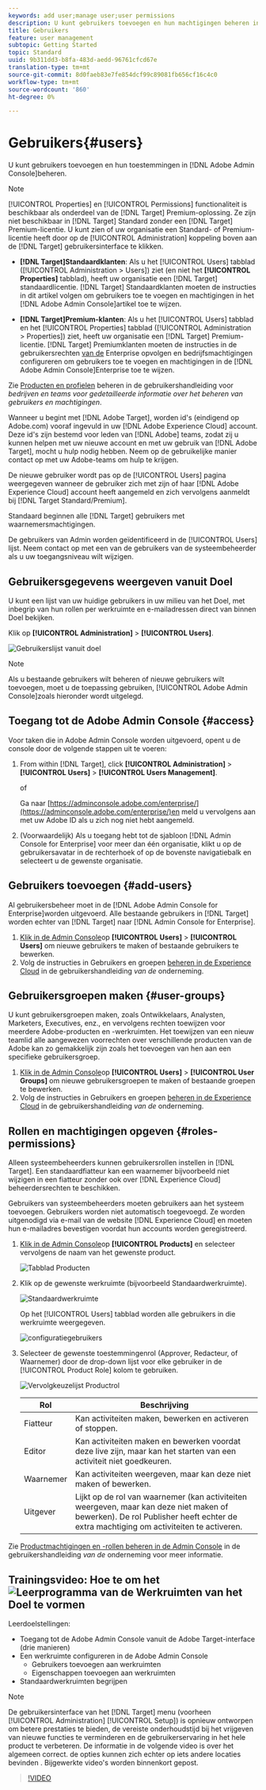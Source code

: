 ```yaml
---
keywords: add user;manage user;user permissions
description: U kunt gebruikers toevoegen en hun machtigingen beheren in de Adobe Admin Console.
title: Gebruikers
feature: user management
subtopic: Getting Started
topic: Standard
uuid: 9b311dd3-b8fa-483d-aedd-96761cfcd67e
translation-type: tm+mt
source-git-commit: 8d0faeb83e7fe854dcf99c89081fb656cf16c4c0
workflow-type: tm+mt
source-wordcount: '860'
ht-degree: 0%

---
```



# Gebruikers{#users}

U kunt gebruikers toevoegen en hun toestemmingen in [!DNL Adobe Admin Console]beheren.

>[!NOTE]
>
>[!UICONTROL Properties] en [!UICONTROL Permissions] functionaliteit is beschikbaar als onderdeel van de [!DNL Target] Premium-oplossing. Ze zijn niet beschikbaar in [!DNL Target] Standard zonder een [!DNL Target] Premium-licentie.
>U kunt zien of uw organisatie een Standard- of Premium-licentie heeft door op de [!UICONTROL Administration] koppeling boven aan de [!DNL Target] gebruikersinterface te klikken.
>
>* **[!DNL Target]Standaardklanten**: Als u het [!UICONTROL Users] tabblad ([!UICONTROL Administration > Users]) ziet (en niet het **[!UICONTROL Properties]** tabblad), heeft uw organisatie een [!DNL Target] standaardlicentie. [!DNL Target] Standaardklanten moeten de instructies in dit artikel volgen om gebruikers toe te voegen en machtigingen in het [!DNL Adobe Admin Console]artikel toe te wijzen.
   >
   >
* **[!DNL Target]Premium-klanten**: Als u het [!UICONTROL Users] tabblad en het [!UICONTROL Properties] tabblad ([!UICONTROL Administration > Properties]) ziet, heeft uw organisatie een [!DNL Target] Premium-licentie. [!DNL Target] Premiumklanten moeten de instructies in de gebruikersrechten [van de](/help/administrating-target/c-user-management/property-channel/property-channel.md) Enterprise opvolgen en bedrijfsmachtigingen [](/help/administrating-target/c-user-management/property-channel/properties-overview.md) configureren om gebruikers toe te voegen en machtigingen in de [!DNL Adobe Admin Console]Enterprise toe te wijzen.
>
>
Zie [Producten en profielen](https://helpx.adobe.com/enterprise/using/manage-products-and-profiles.html) beheren in de gebruikershandleiding voor *bedrijven en teams voor gedetailleerde informatie over het beheren van gebruikers en machtigingen*.

Wanneer u begint met [!DNL Adobe Target], worden id&#39;s (eindigend op Adobe.com) vooraf ingevuld in uw [!DNL Adobe Experience Cloud] account. Deze id&#39;s zijn bestemd voor leden van [!DNL Adobe] teams, zodat zij u kunnen helpen met uw nieuwe account en met uw gebruik van [!DNL Adobe Target], mocht u hulp nodig hebben. Neem op de gebruikelijke manier contact op met uw Adobe-teams om hulp te krijgen.

De nieuwe gebruiker wordt pas op de [!UICONTROL Users] pagina weergegeven wanneer de gebruiker zich met zijn of haar [!DNL Adobe Experience Cloud] account heeft aangemeld en zich vervolgens aanmeldt bij [!DNL Target Standard/Premium].

Standaard beginnen alle [!DNL Target] gebruikers met waarnemersmachtigingen.

De gebruikers van Admin worden geïdentificeerd in de [!UICONTROL Users] lijst. Neem contact op met een van de gebruikers van de systeembeheerder als u uw toegangsniveau wilt wijzigen.

## Gebruikersgegevens weergeven vanuit Doel

U kunt een lijst van uw huidige gebruikers in uw milieu van het Doel, met inbegrip van hun rollen per werkruimte en e-mailadressen direct van binnen Doel bekijken.

Klik op **[!UICONTROL Administration]** > **[!UICONTROL Users]**.

![Gebruikerslijst vanuit doel](/help/administrating-target/c-user-management/c-user-management/assets/user-list-target.png)

>[!NOTE]
>
>Als u bestaande gebruikers wilt beheren of nieuwe gebruikers wilt toevoegen, moet u de toepassing gebruiken, [!UICONTROL Adobe Admin Console]zoals hieronder wordt uitgelegd.

## Toegang tot de Adobe Admin Console {#access}

Voor taken die in Adobe Admin Console worden uitgevoerd, opent u de console door de volgende stappen uit te voeren:

1. From within [!DNL Target], click **[!UICONTROL Administration]** > **[!UICONTROL Users]** > **[!UICONTROL Users Management]**.

   of

   Ga naar [https://adminconsole.adobe.com/enterprise/](https://adminconsole.adobe.com/enterprise/)en meld u vervolgens aan met uw Adobe ID als u zich nog niet hebt aangemeld.

1. (Voorwaardelijk) Als u toegang hebt tot de sjabloon [!DNL Admin Console for Enterprise] voor meer dan één organisatie, klikt u op de gebruikersavatar in de rechterhoek of op de bovenste navigatiebalk en selecteert u de gewenste organisatie.

## Gebruikers toevoegen {#add-users}

Al gebruikersbeheer moet in de [!DNL Adobe Admin Console for Enterprise]worden uitgevoerd. Alle bestaande gebruikers in [!DNL Target] worden echter van [!DNL Target] naar [!DNL Admin Console for Enterprise].

1. [Klik in de Admin Console](../../../administrating-target/c-user-management/c-user-management/user-management.md#section_79796E0227D048F59BAE0AB02E544EBE)op **[!UICONTROL Users]** > **[!UICONTROL Users]** om nieuwe gebruikers te maken of bestaande gebruikers te bewerken.
1. Volg de instructies in Gebruikers en groepen [beheren in de Experience Cloud](https://helpx.adobe.com/enterprise/help/users.html) in de gebruikershandleiding *van de* onderneming.

## Gebruikersgroepen maken {#user-groups}

U kunt gebruikersgroepen maken, zoals Ontwikkelaars, Analysten, Marketers, Executives, enz., en vervolgens rechten toewijzen voor meerdere Adobe-producten en -werkruimten. Het toewijzen van een nieuw teamlid alle aangewezen voorrechten over verschillende producten van de Adobe kan zo gemakkelijk zijn zoals het toevoegen van hen aan een specifieke gebruikersgroep.

1. [Klik in de Admin Console](../../../administrating-target/c-user-management/c-user-management/user-management.md#section_79796E0227D048F59BAE0AB02E544EBE)op **[!UICONTROL Users]** > **[!UICONTROL User Groups]** om nieuwe gebruikersgroepen te maken of bestaande groepen te bewerken.
1. Volg de instructies in Gebruikers en groepen [beheren in de Experience Cloud](https://helpx.adobe.com/enterprise/help/users.html) in de gebruikershandleiding *van de* onderneming.

## Rollen en machtigingen opgeven {#roles-permissions}

Alleen systeembeheerders kunnen gebruikersrollen instellen in [!DNL Target]. Een standaardfiatteur kan een waarnemer bijvoorbeeld niet wijzigen in een fiatteur zonder ook over [!DNL Experience Cloud] beheerdersrechten te beschikken.

Gebruikers van systeembeheerders moeten gebruikers aan het systeem toevoegen. Gebruikers worden niet automatisch toegevoegd. Ze worden uitgenodigd via e-mail van de website [!DNL Experience Cloud] en moeten hun e-mailadres bevestigen voordat hun accounts worden geregistreerd.

1. [Klik in de Admin Console](../../../administrating-target/c-user-management/c-user-management/user-management.md#section_79796E0227D048F59BAE0AB02E544EBE)op **[!UICONTROL Products]** en selecteer vervolgens de naam van het gewenste product.

   ![Tabblad Producten](/help/administrating-target/c-user-management/c-user-management/assets/workspace-publisher.png)

1. Klik op de gewenste werkruimte (bijvoorbeeld Standaardwerkruimte).

   ![Standaardwerkruimte](/help/administrating-target/c-user-management/c-user-management/assets/default-workspace-new.png)

   Op het [!UICONTROL Users] tabblad worden alle gebruikers in die werkruimte weergegeven.

   ![configuratiegebruikers](/help/administrating-target/c-user-management/c-user-management/assets/configuration_users-new-publisher.png)

1. Selecteer de gewenste toestemmingenrol (Approver, Redacteur, of Waarnemer) door de drop-down lijst voor elke gebruiker in de [!UICONTROL Product Role] kolom te gebruiken.

   ![Vervolgkeuzelijst Productrol](/help/administrating-target/c-user-management/c-user-management/assets/product-role-new.png)

   | Rol | Beschrijving |
   |--- |--- |
   | Fiatteur | Kan activiteiten maken, bewerken en activeren of stoppen. |
   | Editor | Kan activiteiten maken en bewerken voordat deze live zijn, maar kan het starten van een activiteit niet goedkeuren. |
   | Waarnemer | Kan activiteiten weergeven, maar kan deze niet maken of bewerken. |
   | Uitgever | Lijkt op de rol van waarnemer (kan activiteiten weergeven, maar kan deze niet maken of bewerken). De rol Publisher heeft echter de extra machtiging om activiteiten te activeren. |

Zie [Productmachtigingen en -rollen beheren in de Admin Console](https://helpx.adobe.com/enterprise/help/manage-permissions-and-roles.html) in de gebruikershandleiding *van de* onderneming voor meer informatie.

## Trainingsvideo: Hoe te om het ![Leerprogramma van de Werkruimten van het Doel te vormen](/help/assets/tutorial.png)

Leerdoelstellingen:

* Toegang tot de Adobe Admin Console vanuit de Adobe Target-interface (drie manieren)
* Een werkruimte configureren in de Adobe Admin Console
   * Gebruikers toevoegen aan werkruimten
   * Eigenschappen toevoegen aan werkruimten
* Standaardwerkruimten begrijpen

>[!NOTE]
>
>De gebruikersinterface van het [!DNL Target] menu (voorheen [!UICONTROL Administration] [!UICONTROL Setup]) is opnieuw ontworpen om betere prestaties te bieden, de vereiste onderhoudstijd bij het vrijgeven van nieuwe functies te verminderen en de gebruikerservaring in het hele product te verbeteren. De informatie in de volgende video is over het algemeen correct. de opties kunnen zich echter op iets andere locaties bevinden . Bijgewerkte video&#39;s worden binnenkort gepost.

>[!VIDEO](https://video.tv.adobe.com/v/19463/)
